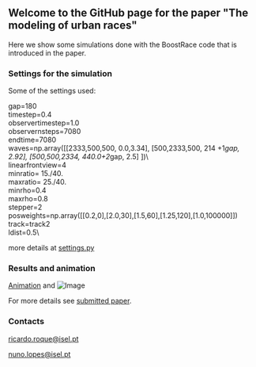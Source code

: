 ## Welcome to the GitHub page for the paper "The modeling of urban races"

Here we show some simulations done with the BoostRace code that is introduced in the paper.

### Settings for the simulation
Some of the settings used:

gap=180\
timestep=0.4\
observertimestep=1.0\
observernsteps=7080\
endtime=7080\
waves=np.array([[2333,500,500, 0.0,3.34],
                [500,2333,500, 214 +1*gap, 2.92],
                [500,500,2334,  440.0+2*gap, 2.5]
                ])\                 
linearfrontview=4\
minratio= 15./40.\
maxratio= 25./40.\
minrho=0.4\
maxrho=0.8\
stepper=2\
posweights=np.array([[0.2,0],[2.0,30],[1.5,60],[1.25,120],[1.0,100000]])\
track=track2\
ldist=0.5\

more details at [settings.py]()

### Results and animation
[Animation](https://user-images.githubusercontent.com/58338787/157900110-efebdc3d-d6e0-471e-8544-a106e0083d1e.mp4) and ![Image](src)


For more details see [submitted paper]().

### Contacts
ricardo.roque@isel.pt

nuno.lopes@isel.pt
